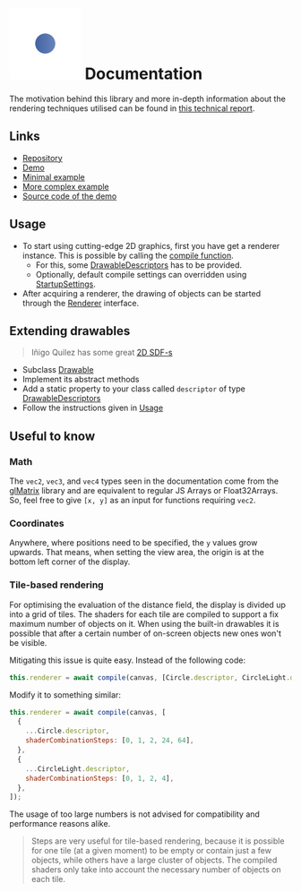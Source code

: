 # ![SDF-2D logo](media/logo-colored.svg) Documentation

The motivation behind this library and more in-depth information about the rendering techniques utilised can be found in [this technical report](media/sdf-2d.pdf).

## Links

- [Repository](https://github.com/schmelczerandras/sdf-2d)
- [Demo](https://sdf2d.schmelczer.dev/)
- [Minimal example](https://github.com/schmelczerandras/sdf-2d-minimal-example)
- [More complex example](https://github.com/schmelczerandras/sdf-2d-more-complex-example)
- [Source code of the demo](https://github.com/schmelczerandras/sdf-2d-demo)

## Usage

- To start using cutting-edge 2D graphics, first you have get a renderer instance. This is possible by calling the [compile function](globals.html#compile).
  - For this, some [DrawableDescriptors](interfaces/drawabledescriptor.html) has to be provided.
  - Optionally, default compile settings can overridden using [StartupSettings](interfaces/startupsettings.html).
- After acquiring a renderer, the drawing of objects can be started through the [Renderer](interfaces/renderer.html) interface.

## Extending drawables

> Iñigo Quilez has some great [2D SDF-s](https://iquilezles.org/www/articles/distfunctions2d/distfunctions2d.htm)

- Subclass [Drawable](classes/drawable.html)
- Implement its abstract methods
- Add a static property to your class called `descriptor` of type [DrawableDescriptors](interfaces/drawabledescriptor.html)
- Follow the instructions given in [Usage](#usage)

## Useful to know

### Math

The `vec2`, `vec3`, and `vec4` types seen in the documentation come from the [glMatrix](http://glmatrix.net/) library and are equivalent to regular JS Arrays or Float32Arrays. So, feel free to give `[x, y]` as an input for functions requiring `vec2`.

### Coordinates

Anywhere, where positions need to be specified, the `y` values grow upwards. That means, when setting the view area, the origin is at the bottom left corner of the display.

### Tile-based rendering

For optimising the evaluation of the distance field, the display is divided up into a grid of tiles. The shaders for each tile are compiled to support a fix maximum number of objects on it. When using the built-in drawables it is possible that after a certain number of on-screen objects new ones won't be visible.

Mitigating this issue is quite easy. Instead of the following code:

```js
this.renderer = await compile(canvas, [Circle.descriptor, CircleLight.descriptor]);
```

Modify it to something similar:

```js
this.renderer = await compile(canvas, [
  {
    ...Circle.descriptor,
    shaderCombinationSteps: [0, 1, 2, 24, 64],
  },
  {
    ...CircleLight.descriptor,
    shaderCombinationSteps: [0, 1, 2, 4],
  },
]);
```

The usage of too large numbers is not advised for compatibility and performance reasons alike.

> Steps are very useful for tile-based rendering, because it is possible for one tile (at a given moment) to be empty or contain just a few objects, while others have a large cluster of objects. The compiled shaders only take into account the necessary number of objects on each tile.
